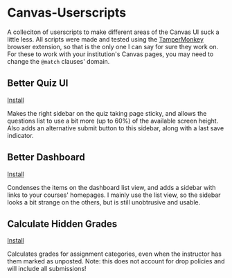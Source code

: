 # Canvas-Userscripts

A colleciton of userscripts to make different areas of the Canvas UI suck a little less. All scripts were made and tested using the [TamperMonkey](https://www.tampermonkey.net/) browser extension, so that is the only one I can say for sure they work on. For these to work with your institution's Canvas pages, you may need to change the `@match` clauses' domain.


## Better Quiz UI

[Install](https://github.com/cm-360/Canvas-Userscripts/raw/main/better_quiz_ui.user.js)

Makes the right sidebar on the quiz taking page sticky, and allows the questions list to use a bit more (up to 60%) of the available screen height. Also adds an alternative submit button to this sidebar, along with a last save indicator.


## Better Dashboard

[Install](https://github.com/cm-360/Canvas-Userscripts/raw/main/better_dashboard.user.js)

Condenses the items on the dashboard list view, and adds a sidebar with links to your courses' homepages. I mainly use the list view, so the sidebar looks a bit strange on the others, but is still unobtrusive and usable.


## Calculate Hidden Grades

[Install](https://github.com/cm-360/Canvas-Userscripts/raw/main/calculate_hidden_grades.user.js)

Calculates grades for assignment categories, even when the instructor has them marked as unposted. Note: this does not account for drop policies and will include all submissions!

